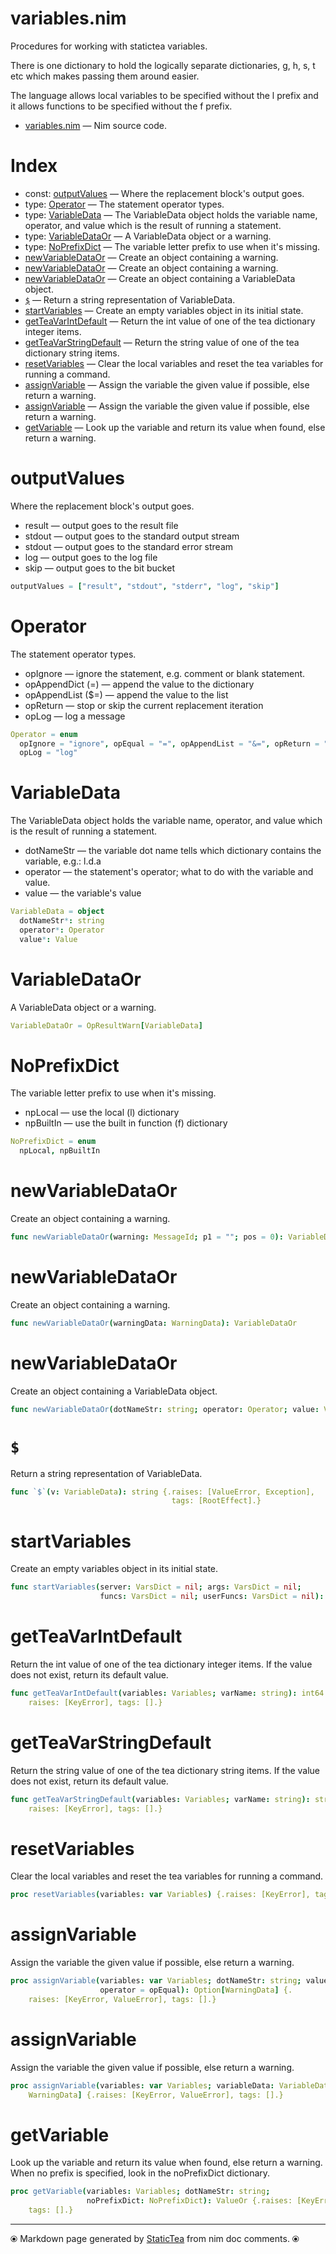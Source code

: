 # variables.nim

Procedures for working with statictea variables.

There is one dictionary to hold the logically separate dictionaries,
g, h, s, t etc which makes passing them around easier.

The language allows local variables to be specified without the l
prefix and it allows functions to be specified without the f prefix.


* [variables.nim](../src/variables.nim) &mdash; Nim source code.
# Index

* const: [outputValues](#outputvalues) &mdash; Where the replacement block's output goes.
* type: [Operator](#operator) &mdash; The statement operator types.
* type: [VariableData](#variabledata) &mdash; The VariableData object holds the variable name, operator,
and value which is the result of running a statement.
* type: [VariableDataOr](#variabledataor) &mdash; A VariableData object or a warning.
* type: [NoPrefixDict](#noprefixdict) &mdash; The variable letter prefix to use when it's missing.
* [newVariableDataOr](#newvariabledataor) &mdash; Create an object containing a warning.
* [newVariableDataOr](#newvariabledataor-1) &mdash; Create an object containing a warning.
* [newVariableDataOr](#newvariabledataor-2) &mdash; Create an object containing a VariableData object.
* [`$`](#) &mdash; Return a string representation of VariableData.
* [startVariables](#startvariables) &mdash; Create an empty variables object in its initial state.
* [getTeaVarIntDefault](#getteavarintdefault) &mdash; Return the int value of one of the tea dictionary integer
items.
* [getTeaVarStringDefault](#getteavarstringdefault) &mdash; Return the string value of one of the tea dictionary string
items.
* [resetVariables](#resetvariables) &mdash; Clear the local variables and reset the tea variables for running
a command.
* [assignVariable](#assignvariable) &mdash; Assign the variable the given value if possible, else return a
warning.
* [assignVariable](#assignvariable-1) &mdash; Assign the variable the given value if possible, else return a
warning.
* [getVariable](#getvariable) &mdash; Look up the variable and return its value when found, else return
a warning.

# outputValues

Where the replacement block's output goes.
* result — output goes to the result file
* stdout — output goes to the standard output stream
* stdout — output goes to the standard error stream
* log — output goes to the log file
* skip — output goes to the bit bucket


~~~nim
outputValues = ["result", "stdout", "stderr", "log", "skip"]
~~~

# Operator

The statement operator types.

* opIgnore — ignore the statement, e.g. comment or blank statement.
* opAppendDict (=) — append the value to the dictionary
* opAppendList ($=) — append the value to the list
* opReturn — stop or skip the current replacement iteration
* opLog — log a message


~~~nim
Operator = enum
  opIgnore = "ignore", opEqual = "=", opAppendList = "&=", opReturn = "return",
  opLog = "log"
~~~

# VariableData

The VariableData object holds the variable name, operator,
and value which is the result of running a statement.

* dotNameStr — the variable dot name tells which dictionary contains
the variable, e.g.: l.d.a
* operator — the statement's operator; what to do with the variable and value.
* value — the variable's value


~~~nim
VariableData = object
  dotNameStr*: string
  operator*: Operator
  value*: Value
~~~

# VariableDataOr

A VariableData object or a warning.


~~~nim
VariableDataOr = OpResultWarn[VariableData]
~~~

# NoPrefixDict

The variable letter prefix to use when it's missing.

* npLocal — use the local (l) dictionary
* npBuiltIn — use the built in function (f) dictionary


~~~nim
NoPrefixDict = enum
  npLocal, npBuiltIn
~~~

# newVariableDataOr

Create an object containing a warning.


~~~nim
func newVariableDataOr(warning: MessageId; p1 = ""; pos = 0): VariableDataOr
~~~

# newVariableDataOr

Create an object containing a warning.


~~~nim
func newVariableDataOr(warningData: WarningData): VariableDataOr
~~~

# newVariableDataOr

Create an object containing a VariableData object.


~~~nim
func newVariableDataOr(dotNameStr: string; operator: Operator; value: Value): VariableDataOr
~~~

# `$`

Return a string representation of VariableData.


~~~nim
func `$`(v: VariableData): string {.raises: [ValueError, Exception],
                                    tags: [RootEffect].}
~~~

# startVariables

Create an empty variables object in its initial state.


~~~nim
func startVariables(server: VarsDict = nil; args: VarsDict = nil;
                    funcs: VarsDict = nil; userFuncs: VarsDict = nil): Variables
~~~

# getTeaVarIntDefault

Return the int value of one of the tea dictionary integer
items. If the value does not exist, return its default value.


~~~nim
func getTeaVarIntDefault(variables: Variables; varName: string): int64 {.
    raises: [KeyError], tags: [].}
~~~

# getTeaVarStringDefault

Return the string value of one of the tea dictionary string
items. If the value does not exist, return its default value.


~~~nim
func getTeaVarStringDefault(variables: Variables; varName: string): string {.
    raises: [KeyError], tags: [].}
~~~

# resetVariables

Clear the local variables and reset the tea variables for running
a command.


~~~nim
proc resetVariables(variables: var Variables) {.raises: [KeyError], tags: [].}
~~~

# assignVariable

Assign the variable the given value if possible, else return a
warning.


~~~nim
proc assignVariable(variables: var Variables; dotNameStr: string; value: Value;
                    operator = opEqual): Option[WarningData] {.
    raises: [KeyError, ValueError], tags: [].}
~~~

# assignVariable

Assign the variable the given value if possible, else return a
warning.


~~~nim
proc assignVariable(variables: var Variables; variableData: VariableData): Option[
    WarningData] {.raises: [KeyError, ValueError], tags: [].}
~~~

# getVariable

Look up the variable and return its value when found, else return
a warning. When no prefix is specified, look in the noPrefixDict
dictionary.


~~~nim
proc getVariable(variables: Variables; dotNameStr: string;
                 noPrefixDict: NoPrefixDict): ValueOr {.raises: [KeyError],
    tags: [].}
~~~


---
⦿ Markdown page generated by [StaticTea](https://github.com/flenniken/statictea/) from nim doc comments. ⦿
